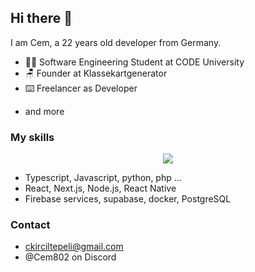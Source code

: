 ## Hi there 👋

I am Cem, a 22 years old developer from Germany.

- 👨‍💻 Software Engineering Student at CODE University
- 🪑 Founder at Klassekartgenerator
- ⌨️ Freelancer as Developer
+ and more

### My skills
<p align="center">
  <a href="https://skillicons.dev">
    <img src="https://skillicons.dev/icons?i=js,html,css,ts,py,php,docker,firebase,grafana,postman,react,supabase,sequelize,tailwind&perline=7" />
  </a>
</p>

- Typescript, Javascript, python, php ...
- React, Next.js, Node.js, React Native
- Firebase services, supabase, docker, PostgreSQL

### Contact
- ckirciltepeli@gmail.com
- @Cem802 on Discord
